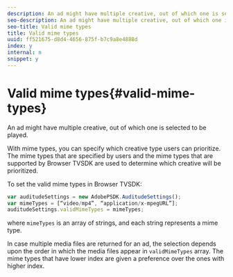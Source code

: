 ```yaml
---
description: An ad might have multiple creative, out of which one is selected to be played.
seo-description: An ad might have multiple creative, out of which one is selected to be played.
seo-title: Valid mime types
title: Valid mime types
uuid: ff521675-d8d4-4656-875f-b7c9a8e4888d
index: y
internal: n
snippet: y
---
```


# Valid mime types{#valid-mime-types}

An ad might have multiple creative, out of which one is selected to be played.

With mime types, you can specify which creative type users can prioritize. The mime types that are specified by users and the mime types that are supported by Browser TVSDK are used to determine which creative will be prioritized.

To set the valid mime types in Browser TVSDK:

```js
var auditudeSettings = new AdobePSDK.AuditudeSettings(); 
var mimeTypes = [“video/mp4”, “application/x-mpegURL”]; 
auditudeSettings.validMimeTypes = mimeTypes; 

```

where `mimeTypes` is an array of strings, and each string represents a mime type.

In case multiple media files are returned for an ad, the selection depends upon the order in which the media files appear in `validMimeTypes` array. The mime types that have lower index are given a preference over the ones with higher index. 
